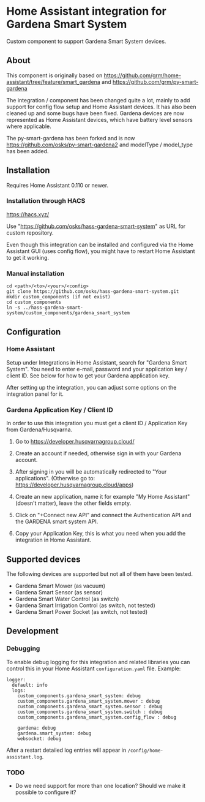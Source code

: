 # Home Assistant integration for Gardena Smart System

Custom component to support Gardena Smart System devices.

## About

This component is originally based on
https://github.com/grm/home-assistant/tree/feature/smart_gardena and
https://github.com/grm/py-smart-gardena

The integration / component has been changed quite a lot, mainly to
add support for config flow setup and Home Assistant devices. It has
also been cleaned up and some bugs have been fixed. Gardena devices
are now represented as Home Assistant devices, which have battery
level sensors where applicable.

The py-smart-gardena has been forked and is now
https://github.com/osks/py-smart-gardena2 and modelType / model_type
has been added.


## Installation

Requires Home Assistant 0.110 or newer.

### Installation through HACS

https://hacs.xyz/

Use "https://github.com/osks/hass-gardena-smart-system" as URL for
custom repository.

Even though this integration can be installed and configured via the
Home Assistant GUI (uses config flow), you might have to restart Home
Assistant to get it working.


### Manual installation

```
cd <path>/<to>/<your>/<config>
git clone https://github.com/osks/hass-gardena-smart-system.git
mkdir custom_components (if not exist)
cd custom_components
ln -s ../hass-gardena-smart-system/custom_components/gardena_smart_system
```

## Configuration


### Home Assistant

Setup under Integrations in Home Assistant, search for "Gardena Smart
System". You need to enter e-mail, password and your application key / client ID. See below for how to get your Gardena application key.

After setting up the integration, you can adjust some options on the
integration panel for it.


### Gardena Application Key / Client ID

In order to use this integration you must get a client ID /
Application Key from Gardena/Husqvarna.

1. Go to https://developer.husqvarnagroup.cloud/

2. Create an account if needed, otherwise sign in with your Gardena
   account.

3. After signing in you will be automatically redirected to "Your
   applications". (Otherwise go to: https://developer.husqvarnagroup.cloud/apps)

4. Create an new application, name it for example "My Home Assistant"
   (doesn't matter), leave the other fields empty.

5. Click on "+Connect new API" and connect the Authentication API and
   the GARDENA smart system API.

6. Copy your Application Key, this is what you need when you add the integration in Home Assistant.


## Supported devices

The following devices are supported but not all of them have been tested.

* Gardena Smart Mower (as vacuum)
* Gardena Smart Sensor (as sensor)
* Gardena Smart Water Control (as switch)
* Gardena Smart Irrigation Control (as switch, not tested)
* Gardena Smart Power Socket (as switch, not tested)


## Development

### Debugging

To enable debug logging for this integration and related libraries you
can control this in your Home Assistant `configuration.yaml`
file. Example:

```
logger:
  default: info
  logs:
    custom_components.gardena_smart_system: debug
    custom_components.gardena_smart_system.mower : debug
    custom_components.gardena_smart_system.sensor : debug
    custom_components.gardena_smart_system.switch : debug
    custom_components.gardena_smart_system.config_flow : debug

    gardena: debug
    gardena.smart_system: debug
    websocket: debug
```

After a restart detailed log entries will appear in `/config/home-assistant.log`.

### TODO

* Do we need support for more than one location? Should we make it
  possible to configure it?
